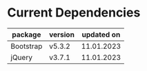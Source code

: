 # Current Dependencies

|  package  | version | updated on |
|-----------|---------|------------|
| Bootstrap |  v5.3.2 | 11.01.2023 |
| jQuery    |  v3.7.1 | 11.01.2023 |
